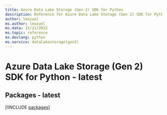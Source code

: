 ```yaml
---
title: Azure Data Lake Storage (Gen 2) SDK for Python
description: Reference for Azure Data Lake Storage (Gen 2) SDK for Python
author: lmazuel
ms.author: lmazuel
ms.data: 12/21/2022
ms.topic: reference
ms.devlang: python
ms.service: datalakestorage(gen2)
---
```

# Azure Data Lake Storage (Gen 2) SDK for Python - latest
## Packages - latest
[!INCLUDE [packages](data-lake-storage-(gen-2)-index.md)]